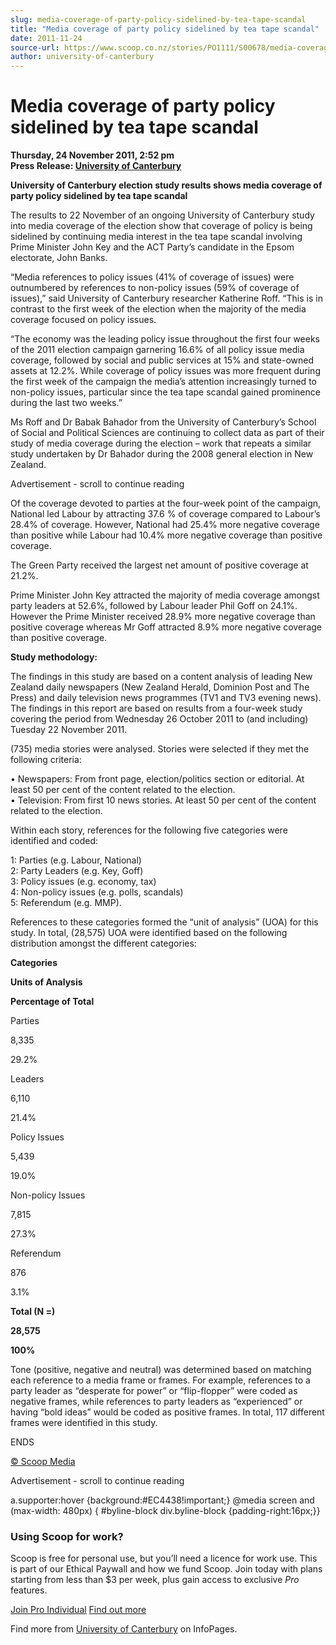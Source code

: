 ```yaml
---
slug: media-coverage-of-party-policy-sidelined-by-tea-tape-scandal
title: "Media coverage of party policy sidelined by tea tape scandal"
date: 2011-11-24
source-url: https://www.scoop.co.nz/stories/PO1111/S00678/media-coverage-of-party-policy-sidelined-by-tea-tape-scandal.htm
author: university-of-canterbury
---
```

Media coverage of party policy sidelined by tea tape scandal
============================================================

**Thursday, 24 November 2011, 2:52 pm**  
**Press Release: [University of Canterbury](https://info.scoop.co.nz/University_of_Canterbury)**

**University of Canterbury election study results shows media coverage of party policy sidelined by tea tape scandal**

The results to 22 November of an ongoing University of Canterbury study into media coverage of the election show that coverage of policy is being sidelined by continuing media interest in the tea tape scandal involving Prime Minister John Key and the ACT Party’s candidate in the Epsom electorate, John Banks.

“Media references to policy issues (41% of coverage of issues) were outnumbered by references to non-policy issues (59% of coverage of issues),” said University of Canterbury researcher Katherine Roff. “This is in contrast to the first week of the election when the majority of the media coverage focused on policy issues.

“The economy was the leading policy issue throughout the first four weeks of the 2011 election campaign garnering 16.6% of all policy issue media coverage, followed by social and public services at 15% and state-owned assets at 12.2%. While coverage of policy issues was more frequent during the first week of the campaign the media’s attention increasingly turned to non-policy issues, particular since the tea tape scandal gained prominence during the last two weeks.”

Ms Roff and Dr Babak Bahador from the University of Canterbury’s School of Social and Political Sciences are continuing to collect data as part of their study of media coverage during the election – work that repeats a similar study undertaken by Dr Bahador during the 2008 general election in New Zealand.

Advertisement - scroll to continue reading





Of the coverage devoted to parties at the four-week point of the campaign, National led Labour by attracting 37.6 % of coverage compared to Labour’s 28.4% of coverage. However, National had 25.4% more negative coverage than positive while Labour had 10.4% more negative coverage than positive coverage.

The Green Party received the largest net amount of positive coverage at 21.2%.

Prime Minister John Key attracted the majority of media coverage amongst party leaders at 52.6%, followed by Labour leader Phil Goff on 24.1%. However the Prime Minister received 28.9% more negative coverage than positive coverage whereas Mr Goff attracted 8.9% more negative coverage than positive coverage.

**Study methodology:**

The findings in this study are based on a content analysis of leading New Zealand daily newspapers (New Zealand Herald, Dominion Post and The Press) and daily television news programmes (TV1 and TV3 evening news). The findings in this report are based on results from a four-week study covering the period from Wednesday 26 October 2011 to (and including) Tuesday 22 November 2011.

(735) media stories were analysed. Stories were selected if they met the following criteria:

• Newspapers: From front page, election/politics section or editorial. At least 50 per cent of the content related to the election.  
• Television: From first 10 news stories. At least 50 per cent of the content related to the election.

Within each story, references for the following five categories were identified and coded:

1: Parties (e.g. Labour, National)  
2: Party Leaders (e.g. Key, Goff)  
3: Policy issues (e.g. economy, tax)  
4: Non-policy issues (e.g. polls, scandals)  
5: Referendum (e.g. MMP).

References to these categories formed the “unit of analysis” (UOA) for this study. In total, (28,575) UOA were identified based on the following distribution amongst the different categories:

**Categories**

**Units of Analysis**

**Percentage of Total**

Parties  

8,335

29.2%

Leaders

6,110

21.4%

Policy Issues

5,439

19.0%

Non-policy Issues

7,815

27.3%

Referendum  

876

3.1%

**Total (N =)**

**28,575**

**100%**

Tone (positive, negative and neutral) was determined based on matching each reference to a media frame or frames. For example, references to a party leader as “desperate for power” or “flip-flopper” were coded as negative frames, while references to party leaders as “experienced” or having “bold ideas” would be coded as positive frames. In total, 117 different frames were identified in this study.

ENDS

[© Scoop Media](http://www.scoop.co.nz/about/terms.html)  

Advertisement - scroll to continue reading



a.supporter:hover {background:#EC4438!important;} @media screen and (max-width: 480px) { #byline-block div.byline-block {padding-right:16px;}}

### Using Scoop for work?

Scoop is free for personal use, but you’ll need a licence for work use. This is part of our Ethical Paywall and how we fund Scoop. Join today with plans starting from less than $3 per week, plus gain access to exclusive _Pro_ features.  
  
[Join Pro Individual](https://pro.scoop.co.nz/Individual/?from=ProIn24) [Find out more](https://pro.scoop.co.nz/using-scoop-for-work/?from=ProIn24)

Find more from [University of Canterbury](https://info.scoop.co.nz/University_of_Canterbury) on InfoPages.